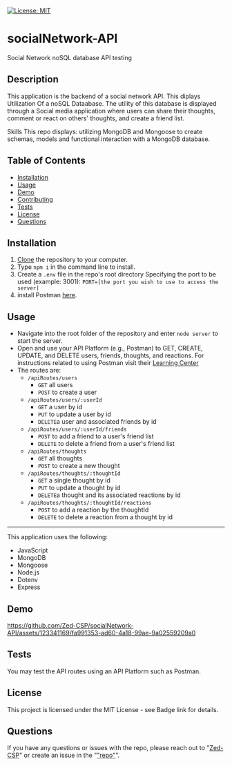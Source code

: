 [![License: MIT](https://img.shields.io/badge/License-MIT-yellow.svg)](https://opensource.org/licenses/MIT)
# socialNetwork-API
Social Network noSQL database API testing

  
  ## Description
  This application is the backend of a social network API. This diplays Utilization Of a noSQL Dataabase. The utility of this database is displayed through a Social media application where users can share their thoughts, comment or react on others' thoughts, and create a friend list. 
  
  Skills This repo displays: utilizing MongoDB and Mongoose to create schemas, models and functional interaction with a MongoDB database. 
  
  ## Table of Contents
  
  * [Installation](#installation)
  * [Usage](#usage)
  * [Demo](#demo)
  * [Contributing](#contributing)
  * [Tests](#tests)
  * [License](#license)
  * [Questions](#questions)
  
  ## Installation
   1. [Clone](https://github.com/Zed-CSP/socialNetwork-API.git) the repository to your computer. 
   2. Type `npm i` in the command line to install.
   3. Create a `.env` file in the repo's root directory Specifying the port to be used (example: 3001): 
    `PORT=[the port you wish to use to access the server]`
   4. install Postman [here](https://www.postman.com/).
  
  ## Usage
  * Navigate into the root folder of the repository and enter `node server` to start the server.
  * Open and use your API Platform (e.g., Postman) to GET, CREATE, UPDATE, and DELETE users, friends, thoughts, and reactions. For instructions related to using Postman visit their [Learning Center](https://learning.postman.com/docs/introduction/overview/)
  * The routes are:
    * `/apiRoutes/users`
        * `GET` all users
        * `POST` to create a user
    * `/apiRoutes/users/:userId`
        * `GET` a user by id
        * `PUT` to update a user by id
        * `DELETE`a user and associated friends by id
    * `/apiRoutes/users/:userId/friends`
        * `POST` to add a friend to a user's friend list
        * `DELETE` to delete a friend from a user's friend list
    * `/apiRoutes/thoughts`
        * `GET` all thoughts
        * `POST` to create a new thought
    * `/apiRoutes/thoughts/:thoughtId`
        * `GET` a single thought by id
        * `PUT` to update a thought by id
        * `DELETE`a thought and its associated reactions by id
    * `/apiRoutes/thoughts/:thoughtId/reactions`
        * `POST` to add a reaction by the thoughtId
        * `DELETE` to delete a reaction from a thought by id
  ---
   
  This application uses the following:
  * JavaScript
  * MongoDB
  * Mongoose
  * Node.js
  * Dotenv
  * Express
  
  ## Demo



https://github.com/Zed-CSP/socialNetwork-API/assets/123341169/fa991353-ad60-4a18-99ae-9a02559209a0


  
  ## Tests
  You may test the API routes using an API Platform such as Postman.
  
  ## License
  This project is licensed under the MIT License - see Badge link for details.
  
  ## Questions
  If you have any questions or issues with the repo, please reach out to "[Zed-CSP]("https://github.com/Zed-CSP")" or create an issue in the "["repo"](https://github.com/Zed-CSP/socialNetwork-API)".
